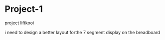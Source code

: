 # Project-1


project liftkooi

i need to design a better layout forthe 7 segment display on the breadboard



